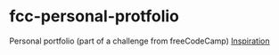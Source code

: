 # fcc-personal-protfolio
Personal portfolio (part of a challenge from freeCodeCamp)
[Inspiration](http://hashtagsunplugged.com/)
